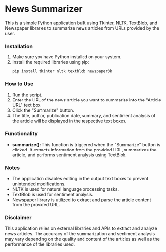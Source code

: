 # News Summarizer

This is a simple Python application built using Tkinter, NLTK, TextBlob, and Newspaper libraries to summarize news articles from URLs provided by the user.

### Installation
1. Make sure you have Python installed on your system.
2. Install the required libraries using pip:
    ```
    pip install tkinter nltk textblob newspaper3k
    ```

### How to Use
1. Run the script.
2. Enter the URL of the news article you want to summarize into the "Article URL" text box.
3. Click the "Summarize" button.
4. The title, author, publication date, summary, and sentiment analysis of the article will be displayed in the respective text boxes.

### Functionality
- **summarize():** This function is triggered when the "Summarize" button is clicked. It extracts information from the provided URL, summarizes the article, and performs sentiment analysis using TextBlob.


### Notes
- The application disables editing in the output text boxes to prevent unintended modifications.
- NLTK is used for natural language processing tasks.
- TextBlob is used for sentiment analysis.
- Newspaper library is utilized to extract and parse the article content from the provided URL.

### Disclaimer
This application relies on external libraries and APIs to extract and analyze news articles. The accuracy of the summarization and sentiment analysis may vary depending on the quality and content of the articles as well as the performance of the libraries used.